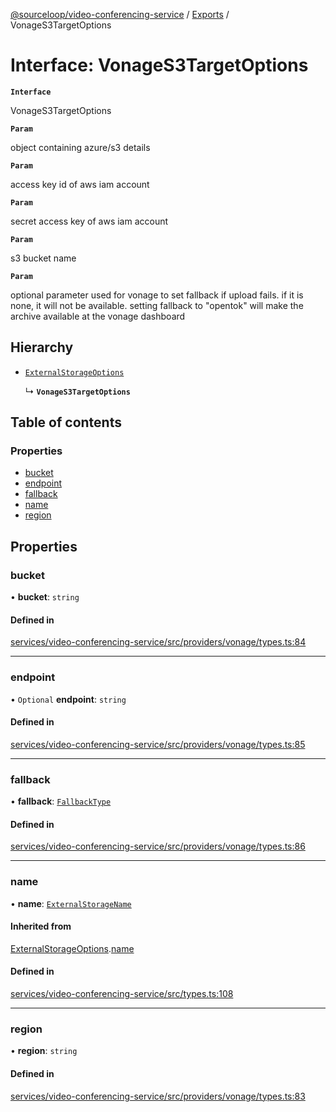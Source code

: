 [@sourceloop/video-conferencing-service](../README.md) / [Exports](../modules.md) / VonageS3TargetOptions

# Interface: VonageS3TargetOptions

**`Interface`**

VonageS3TargetOptions

**`Param`**

object containing azure/s3 details

**`Param`**

access key id of aws iam account

**`Param`**

secret access key of aws iam account

**`Param`**

s3 bucket name

**`Param`**

optional parameter used for vonage to set fallback if upload fails.
if it is none, it will not be available.
setting fallback to "opentok" will make the archive available  at the vonage dashboard

## Hierarchy

- [`ExternalStorageOptions`](ExternalStorageOptions.md)

  ↳ **`VonageS3TargetOptions`**

## Table of contents

### Properties

- [bucket](VonageS3TargetOptions.md#bucket)
- [endpoint](VonageS3TargetOptions.md#endpoint)
- [fallback](VonageS3TargetOptions.md#fallback)
- [name](VonageS3TargetOptions.md#name)
- [region](VonageS3TargetOptions.md#region)

## Properties

### bucket

• **bucket**: `string`

#### Defined in

[services/video-conferencing-service/src/providers/vonage/types.ts:84](https://github.com/sourcefuse/loopback4-microservice-catalog/blob/089fc2dc0/services/video-conferencing-service/src/providers/vonage/types.ts#L84)

___

### endpoint

• `Optional` **endpoint**: `string`

#### Defined in

[services/video-conferencing-service/src/providers/vonage/types.ts:85](https://github.com/sourcefuse/loopback4-microservice-catalog/blob/089fc2dc0/services/video-conferencing-service/src/providers/vonage/types.ts#L85)

___

### fallback

• **fallback**: [`FallbackType`](../enums/VonageEnums.FallbackType.md)

#### Defined in

[services/video-conferencing-service/src/providers/vonage/types.ts:86](https://github.com/sourcefuse/loopback4-microservice-catalog/blob/089fc2dc0/services/video-conferencing-service/src/providers/vonage/types.ts#L86)

___

### name

• **name**: [`ExternalStorageName`](../enums/ExternalStorageName.md)

#### Inherited from

[ExternalStorageOptions](ExternalStorageOptions.md).[name](ExternalStorageOptions.md#name)

#### Defined in

[services/video-conferencing-service/src/types.ts:108](https://github.com/sourcefuse/loopback4-microservice-catalog/blob/089fc2dc0/services/video-conferencing-service/src/types.ts#L108)

___

### region

• **region**: `string`

#### Defined in

[services/video-conferencing-service/src/providers/vonage/types.ts:83](https://github.com/sourcefuse/loopback4-microservice-catalog/blob/089fc2dc0/services/video-conferencing-service/src/providers/vonage/types.ts#L83)
